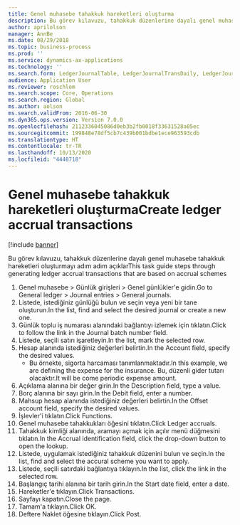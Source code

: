 ```yaml
---
title: Genel muhasebe tahakkuk hareketleri oluşturma
description: Bu görev kılavuzu, tahakkuk düzenlerine dayalı genel muhasebe tahakkuk hareketleri oluşturmayı adım adım açıklar.
author: aprilolson
manager: AnnBe
ms.date: 08/29/2018
ms.topic: business-process
ms.prod: ''
ms.service: dynamics-ax-applications
ms.technology: ''
ms.search.form: LedgerJournalTable, LedgerJournalTransDaily, LedgerJournalTransAccrual, LedgerJournalTransAccrualTrans
audience: Application User
ms.reviewer: roschlom
ms.search.scope: Core, Operations
ms.search.region: Global
ms.author: aolson
ms.search.validFrom: 2016-06-30
ms.dyn365.ops.version: Version 7.0.0
ms.openlocfilehash: 2112336045086d0eb3b2fb0018f33631528a05ec
ms.sourcegitcommit: 199848e78df5cb7c439b001bdbe1ece963593cdb
ms.translationtype: HT
ms.contentlocale: tr-TR
ms.lasthandoff: 10/13/2020
ms.locfileid: "4448718"
---
```

# <a name="create-ledger-accrual-transactions"></a><span data-ttu-id="04d4c-103">Genel muhasebe tahakkuk hareketleri oluşturma</span><span class="sxs-lookup"><span data-stu-id="04d4c-103">Create ledger accrual transactions</span></span>

[!include [banner](../../includes/banner.md)]

<span data-ttu-id="04d4c-104">Bu görev kılavuzu, tahakkuk düzenlerine dayalı genel muhasebe tahakkuk hareketleri oluşturmayı adım adım açıklar</span><span class="sxs-lookup"><span data-stu-id="04d4c-104">This task guide steps through generating ledger accrual transactions that are based on accrual schemes</span></span>

1. <span data-ttu-id="04d4c-105">Genel muhasebe > Günlük girişleri > Genel günlükler'e gidin.</span><span class="sxs-lookup"><span data-stu-id="04d4c-105">Go to General ledger > Journal entries > General journals.</span></span>
2. <span data-ttu-id="04d4c-106">Listede, istediğiniz günlüğü bulun ve seçin veya yeni bir tane oluşturun.</span><span class="sxs-lookup"><span data-stu-id="04d4c-106">In the list, find and select the desired journal or create a new one.</span></span>
3. <span data-ttu-id="04d4c-107">Günlük toplu iş numarası alanındaki bağlantıyı izlemek için tıklatın.</span><span class="sxs-lookup"><span data-stu-id="04d4c-107">Click to follow the link in the Journal batch number field.</span></span>
4. <span data-ttu-id="04d4c-108">Listede, seçili satırı işaretleyin.</span><span class="sxs-lookup"><span data-stu-id="04d4c-108">In the list, mark the selected row.</span></span>
5. <span data-ttu-id="04d4c-109">Hesap alanında istediğiniz değerleri belirtin.</span><span class="sxs-lookup"><span data-stu-id="04d4c-109">In the Account field, specify the desired values.</span></span>
    * <span data-ttu-id="04d4c-110">Bu örnekte, sigorta harcaması tanımlanmaktadır.</span><span class="sxs-lookup"><span data-stu-id="04d4c-110">In this example, we are defining the expense for the insurance.</span></span> <span data-ttu-id="04d4c-111">Bu, düzenli gider tutarı olacaktır.</span><span class="sxs-lookup"><span data-stu-id="04d4c-111">It will be come periodic expense amount.</span></span>  
6. <span data-ttu-id="04d4c-112">Açıklama alanına bir değer girin.</span><span class="sxs-lookup"><span data-stu-id="04d4c-112">In the Description field, type a value.</span></span>
7. <span data-ttu-id="04d4c-113">Borç alanına bir sayı girin.</span><span class="sxs-lookup"><span data-stu-id="04d4c-113">In the Debit field, enter a number.</span></span>
8. <span data-ttu-id="04d4c-114">Mahsup hesap alanında istediğiniz değerleri belirtin.</span><span class="sxs-lookup"><span data-stu-id="04d4c-114">In the Offset account field, specify the desired values.</span></span>
9. <span data-ttu-id="04d4c-115">İşlevler'i tıklatın.</span><span class="sxs-lookup"><span data-stu-id="04d4c-115">Click Functions.</span></span>
10. <span data-ttu-id="04d4c-116">Genel muhasebe tahakkukları öğesini tıklatın.</span><span class="sxs-lookup"><span data-stu-id="04d4c-116">Click Ledger accruals.</span></span>
11. <span data-ttu-id="04d4c-117">Tahakkuk kimliği alanında, aramayı açmak için açılır menü düğmesini tıklatın.</span><span class="sxs-lookup"><span data-stu-id="04d4c-117">In the Accrual identification field, click the drop-down button to open the lookup.</span></span>
12. <span data-ttu-id="04d4c-118">Listede, uygulamak istediğiniz tahakkuk düzenini bulun ve seçin.</span><span class="sxs-lookup"><span data-stu-id="04d4c-118">In the list, find and select the accural scheme you want to apply.</span></span>
13. <span data-ttu-id="04d4c-119">Listede, seçili satırdaki bağlantıya tıklayın.</span><span class="sxs-lookup"><span data-stu-id="04d4c-119">In the list, click the link in the selected row.</span></span>
14. <span data-ttu-id="04d4c-120">Başlangıç tarihi alanına bir tarih girin.</span><span class="sxs-lookup"><span data-stu-id="04d4c-120">In the Start date field, enter a date.</span></span>
15. <span data-ttu-id="04d4c-121">Hareketler'e tıklayın.</span><span class="sxs-lookup"><span data-stu-id="04d4c-121">Click Transactions.</span></span>
16. <span data-ttu-id="04d4c-122">Sayfayı kapatın.</span><span class="sxs-lookup"><span data-stu-id="04d4c-122">Close the page.</span></span>
17. <span data-ttu-id="04d4c-123">Tamam'a tıklayın.</span><span class="sxs-lookup"><span data-stu-id="04d4c-123">Click OK.</span></span>
18. <span data-ttu-id="04d4c-124">Deftere Naklet öğesine tıklayın.</span><span class="sxs-lookup"><span data-stu-id="04d4c-124">Click Post.</span></span>

